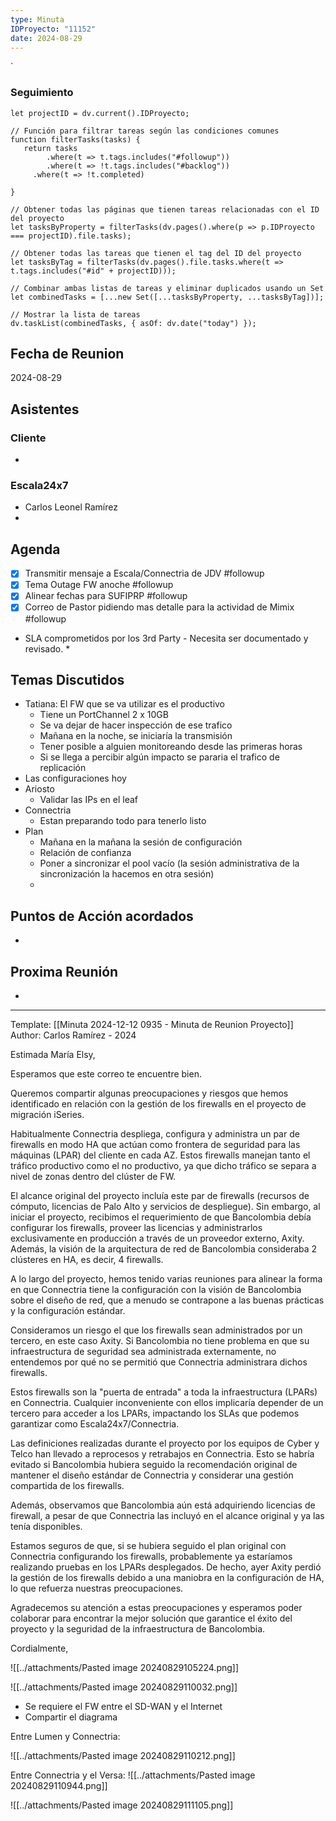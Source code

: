 ```yaml
---
type: Minuta
IDProyecto: "11152"
date: 2024-08-29
---
```

`

### Seguimiento

```dataviewjs
let projectID = dv.current().IDProyecto;

// Función para filtrar tareas según las condiciones comunes
function filterTasks(tasks) {
   return tasks
        .where(t => t.tags.includes("#followup"))
        .where(t => !t.tags.includes("#backlog"))
     .where(t => !t.completed)
        
}

// Obtener todas las páginas que tienen tareas relacionadas con el ID del proyecto
let tasksByProperty = filterTasks(dv.pages().where(p => p.IDProyecto === projectID).file.tasks);

// Obtener todas las tareas que tienen el tag del ID del proyecto
let tasksByTag = filterTasks(dv.pages().file.tasks.where(t => t.tags.includes("#id" + projectID)));

// Combinar ambas listas de tareas y eliminar duplicados usando un Set
let combinedTasks = [...new Set([...tasksByProperty, ...tasksByTag])];

// Mostrar la lista de tareas
dv.taskList(combinedTasks, { asOf: dv.date("today") });
 ```
## Fecha de Reunion
2024-08-29

## Asistentes

### Cliente
* 
### Escala24x7
- Carlos Leonel Ramírez
-  

## Agenda
* [x] Transmitir mensaje a Escala/Connectria de JDV #followup
* [x] Tema Outage FW anoche #followup
* [x] Alinear fechas para SUFIPRP #followup
* [x] Correo de Pastor pidiendo mas detalle para la actividad de Mimix #followup
	
* SLA comprometidos por los 3rd Party - Necesita ser documentado y revisado.
	* 
## Temas Discutidos
*  Tatiana: El FW que se va utilizar es el productivo
	* Tiene un PortChannel 2 x 10GB
	* Se va dejar de hacer inspección de ese trafico
	* Mañana en la noche, se iniciaría la transmisión
	* Tener posible a alguien monitoreando desde las primeras horas
	* Si se llega a percibir algún impacto se pararia el trafico de replicación
* Las configuraciones hoy
* Ariosto
	* Validar las IPs en el leaf
* Connectria
	* Estan preparando todo para tenerlo listo
* Plan
	* Mañana en la mañana la sesión de configuración
	* Relación de confianza
	* Poner a sincronizar el pool vacío (la sesión administrativa de la sincronización la hacemos en otra sesión)
	* 

## Puntos de Acción acordados
- 

## Proxima Reunión
*   

---
Template: [[Minuta 2024-12-12 0935 - Minuta de Reunion Proyecto]]
Author: Carlos Ramírez - 2024


Estimada María Elsy,

Esperamos que este correo te encuentre bien.

Queremos compartir algunas preocupaciones y riesgos que hemos identificado en relación con la gestión de los firewalls en el proyecto de migración iSeries.

Habitualmente Connectria despliega, configura y administra un par de firewalls en modo HA que actúan como frontera de seguridad para las máquinas (LPAR) del cliente en cada AZ. Estos firewalls manejan tanto el tráfico productivo como el no productivo, ya que dicho tráfico se separa a nivel de zonas dentro del clúster de FW.

El alcance original del proyecto incluía este par de firewalls (recursos de cómputo, licencias de Palo Alto y servicios de despliegue). Sin embargo, al iniciar el proyecto, recibimos el requerimiento de que Bancolombia debía configurar los firewalls, proveer las licencias y administrarlos exclusivamente en producción a través de un proveedor externo, Axity. Además, la visión de la arquitectura de red de Bancolombia consideraba 2 clústeres en HA, es decir, 4 firewalls.

A lo largo del proyecto, hemos tenido varias reuniones para alinear la forma en que Connectria tiene la configuración con la visión de Bancolombia sobre el diseño de red, que a menudo se contrapone a las buenas prácticas y la configuración estándar.

Consideramos un riesgo el que los firewalls sean administrados por un tercero, en este caso Axity. Si Bancolombia no tiene problema en que su infraestructura de seguridad sea administrada externamente, no entendemos por qué no se permitió que Connectria administrara dichos firewalls.

Estos firewalls son la "puerta de entrada" a toda la infraestructura (LPARs) en Connectria. Cualquier inconveniente con ellos implicaría depender de un tercero para acceder a los LPARs, impactando los SLAs que podemos garantizar como Escala24x7/Connectria.

Las definiciones realizadas durante el proyecto por los equipos de Cyber y Telco han llevado a reprocesos y retrabajos en Connectria. Esto se habría evitado si Bancolombia hubiera seguido la recomendación original de mantener el diseño estándar de Connectria y considerar una gestión compartida de los firewalls.

Además, observamos que Bancolombia aún está adquiriendo licencias de firewall, a pesar de que Connectria las incluyó en el alcance original y ya las tenía disponibles.

Estamos seguros de que, si se hubiera seguido el plan original con Connectria configurando los firewalls, probablemente ya estaríamos realizando pruebas en los LPARs desplegados. De hecho, ayer Axity perdió la gestión de los firewalls debido a una maniobra en la configuración de HA, lo que refuerza nuestras preocupaciones.

Agradecemos su atención a estas preocupaciones y esperamos poder colaborar para encontrar la mejor solución que garantice el éxito del proyecto y la seguridad de la infraestructura de Bancolombia.

Cordialmente,


![[../attachments/Pasted image 20240829105224.png]]



 ![[../attachments/Pasted image 20240829110032.png]]



- Se requiere el FW entre el SD-WAN y el Internet
- Compartir el diagrama 


Entre Lumen y Connectria:

![[../attachments/Pasted image 20240829110212.png]]

Entre Connectria y el Versa:
![[../attachments/Pasted image 20240829110944.png]]

![[../attachments/Pasted image 20240829111105.png]]



